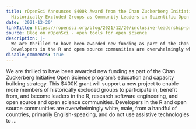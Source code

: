 ```yaml
---
title: rOpenSci Announces $400k Award from the Chan Zuckerberg Initiative to Empower
  Historically Excluded Groups as Community Leaders in Scientific Open Source Projects
date: '2021-12-20'
linkTitle: https://ropensci.org/blog/2021/12/20/inclusive-leadership-program/
source: Blog on rOpenSci - open tools for open science
description: |-
  We are thrilled to have been awarded new funding as part of the Chan Zuckerberg Initiative Open Science program&rsquo;s education and capacity building strategy. This $400K grant will support a new project to enable more members of historically excluded groups to participate in, benefit from, and become leaders in the R, research software engineering, and open source and open science communities.
  Developers in the R and open source communities are overwhelmingly white, male, from a handful of countries, primarily English-speaking, and do not use assistive technologies to ...
disable_comments: true
---
```

We are thrilled to have been awarded new funding as part of the Chan Zuckerberg Initiative Open Science program&rsquo;s education and capacity building strategy. This $400K grant will support a new project to enable more members of historically excluded groups to participate in, benefit from, and become leaders in the R, research software engineering, and open source and open science communities.
Developers in the R and open source communities are overwhelmingly white, male, from a handful of countries, primarily English-speaking, and do not use assistive technologies to ...